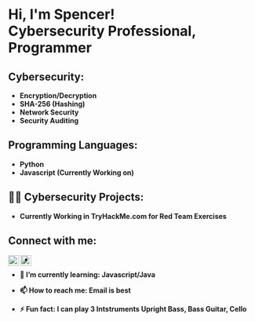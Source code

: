 <h1>Hi, I'm Spencer! <br/><a >Cybersecurity Professional</a>, Programmer</a> <a href=></a></h1>


<h2> Cybersecurity:</h2>

- <b>Encryption/Decryption<b>
- <b>SHA-256 (Hashing)<b>
- <b>Network Security<b>
- <b>Security Auditing<b>






<h2> Programming Languages:</h2>

- <b>Python<b>
- <b>Javascript (Currently Working on)<b>




<h2>👨‍💻 Cybersecurity Projects:</h2>

- <b>Currently Working in TryHackMe.com for Red Team Exercises<b>



  
  

<h2> Connect with me:</h2>



[<img align="left" alt="SpencerProsniewski | LinkedIn" width="22px" src="https://cdn.jsdelivr.net/npm/simple-icons@v3/icons/linkedin.svg" />][linkedin]
[<img align="left" alt="SpencerProsniewski | Instagram" width="22px" src="https://cdn.jsdelivr.net/npm/simple-icons@v3/icons/instagram.svg" />][instagram]



[instagram]: https://www.instagram.com/spencer.spoons/
[linkedin]: https://www.linkedin.com/in/spencer-prosniewski-009362227/




-

- 🌱 I’m currently learning: Javascript/Java      
- 📫 How to reach me: Email is best 
- ⚡ Fun fact: I can play 3 Intstruments Upright Bass, Bass Guitar, Cello

